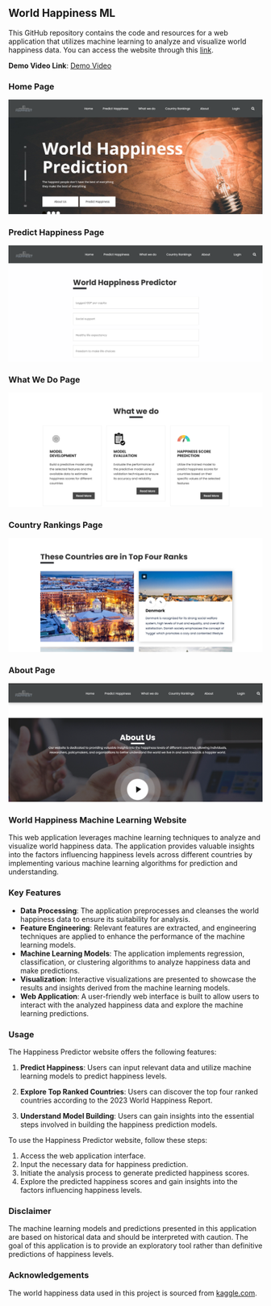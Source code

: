 ## World Happiness ML

This GitHub repository contains the code and resources for a web application that utilizes machine learning to analyze and visualize world happiness data. You can access the website through this [link](http://happinesspredictor.pythonanywhere.com/).

**Demo Video Link**: [Demo Video](https://drive.google.com/file/d/1Ya8tx5pu0bj9hxJXCH_R-v3eWsIC3_-E/view?usp=share_link)

### Home Page
![Happiness Predictor Home Page](HappinessPredictor%20Images/Screenshot%202024-11-17%20153833.png)
### Predict Happiness Page

![Predict Happiness Page](HappinessPredictor%20Images/Screenshot%202024-11-17%20153420.png)
### What We Do Page

![What We Do Page](HappinessPredictor%20Images/Screenshot%202024-11-17%20153455.png)
### Country Rankings Page

![Country Rankings Page](HappinessPredictor%20Images/Screenshot%202024-11-17%20153521.png)

### About Page

![About Page](HappinessPredictor%20Images/Screenshot%202024-11-17%20153536.png)

### World Happiness Machine Learning Website
This web application leverages machine learning techniques to analyze and visualize world happiness data. The application provides valuable insights into the factors influencing happiness levels across different countries by implementing various machine learning algorithms for prediction and understanding.

### Key Features
- **Data Processing**: The application preprocesses and cleanses the world happiness data to ensure its suitability for analysis.
- **Feature Engineering**: Relevant features are extracted, and engineering techniques are applied to enhance the performance of the machine learning models.
- **Machine Learning Models**: The application implements regression, classification, or clustering algorithms to analyze happiness data and make predictions.
- **Visualization**: Interactive visualizations are presented to showcase the results and insights derived from the machine learning models.
- **Web Application**: A user-friendly web interface is built to allow users to interact with the analyzed happiness data and explore the machine learning predictions.

### Usage

The Happiness Predictor website offers the following features:

1. **Predict Happiness**: Users can input relevant data and utilize machine learning models to predict happiness levels.

2. **Explore Top Ranked Countries**: Users can discover the top four ranked countries according to the 2023 World Happiness Report.

3. **Understand Model Building**: Users can gain insights into the essential steps involved in building the happiness prediction models.


To use the Happiness Predictor website, follow these steps:

1. Access the web application interface.
2. Input the necessary data for happiness prediction.
3. Initiate the analysis process to generate predicted happiness scores.
4. Explore the predicted happiness scores and gain insights into the factors influencing happiness levels.


### Disclaimer
The machine learning models and predictions presented in this application are based on historical data and should be interpreted with caution. The goal of this application is to provide an exploratory tool rather than definitive predictions of happiness levels.

### Acknowledgements
The world happiness data used in this project is sourced from [kaggle.com](https://www.kaggle.com/).

